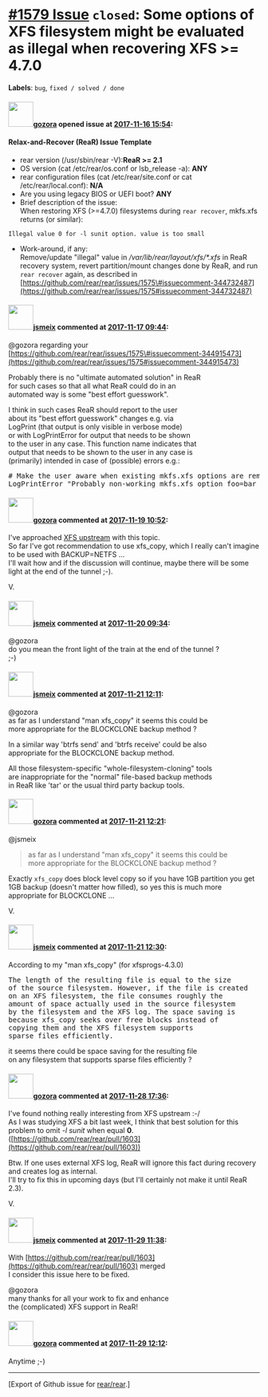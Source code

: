 [\#1579 Issue](https://github.com/rear/rear/issues/1579) `closed`: Some options of XFS filesystem might be evaluated as illegal when recovering XFS &gt;= 4.7.0
===============================================================================================================================================================

**Labels**: `bug`, `fixed / solved / done`

#### <img src="https://avatars.githubusercontent.com/u/12116358?u=1c5ba9dcee5ca3082f03029a7fbe647efd30eb49&v=4" width="50">[gozora](https://github.com/gozora) opened issue at [2017-11-16 15:54](https://github.com/rear/rear/issues/1579):

#### Relax-and-Recover (ReaR) Issue Template

-   rear version (/usr/sbin/rear -V):**ReaR &gt;= 2.1**
-   OS version (cat /etc/rear/os.conf or lsb\_release -a): **ANY**
-   rear configuration files (cat /etc/rear/site.conf or cat
    /etc/rear/local.conf): **N/A**
-   Are you using legacy BIOS or UEFI boot? **ANY**
-   Brief description of the issue:  
    When restoring XFS (&gt;=4.7.0) filesystems during `rear recover`,
    mkfs.xfs returns (or similar):

<!-- -->

    Illegal value 0 for -l sunit option. value is too small

-   Work-around, if any:  
    Remove/update "illegal" value in */var/lib/rear/layout/xfs/\*.xfs*
    in ReaR recovery system, revert partition/mount changes done by
    ReaR, and run `rear recover` again, as described in
    [https://github.com/rear/rear/issues/1575\#issuecomment-344732487](https://github.com/rear/rear/issues/1575#issuecomment-344732487)

#### <img src="https://avatars.githubusercontent.com/u/1788608?u=925fc54e2ce01551392622446ece427f51e2f0ce&v=4" width="50">[jsmeix](https://github.com/jsmeix) commented at [2017-11-17 09:44](https://github.com/rear/rear/issues/1579#issuecomment-345194897):

@gozora regarding your  
[https://github.com/rear/rear/issues/1575\#issuecomment-344915473](https://github.com/rear/rear/issues/1575#issuecomment-344915473)

Probably there is no "ultimate automated solution" in ReaR  
for such cases so that all what ReaR could do in an  
automated way is some "best effort guesswork".

I think in such cases ReaR should report to the user  
about its "best effort guesswork" changes e.g. via  
LogPrint (that output is only visible in verbose mode)  
or with LogPrintError for output that needs to be shown  
to the user in any case. This function name indicates that  
output that needs to be shown to the user in any case is  
(primarily) intended in case of (possible) errors e.g.:

<pre>
# Make the user aware when existing mkfs.xfs options are removed:
LogPrintError "Probably non-working mkfs.xfs option foo=bar removed"
</pre>

#### <img src="https://avatars.githubusercontent.com/u/12116358?u=1c5ba9dcee5ca3082f03029a7fbe647efd30eb49&v=4" width="50">[gozora](https://github.com/gozora) commented at [2017-11-19 10:52](https://github.com/rear/rear/issues/1579#issuecomment-345507719):

I've approached [XFS
upstream](https://www.spinics.net/lists/linux-xfs/msg13135.html) with
this topic.  
So far I've got recommendation to use xfs\_copy, which I really can't
imagine to be used with BACKUP=NETFS ...  
I'll wait how and if the discussion will continue, maybe there will be
some light at the end of the tunnel ;-).

V.

#### <img src="https://avatars.githubusercontent.com/u/1788608?u=925fc54e2ce01551392622446ece427f51e2f0ce&v=4" width="50">[jsmeix](https://github.com/jsmeix) commented at [2017-11-20 09:34](https://github.com/rear/rear/issues/1579#issuecomment-345640240):

@gozora  
do you mean the front light of the train at the end of the tunnel ?  
;-)

#### <img src="https://avatars.githubusercontent.com/u/1788608?u=925fc54e2ce01551392622446ece427f51e2f0ce&v=4" width="50">[jsmeix](https://github.com/jsmeix) commented at [2017-11-21 12:11](https://github.com/rear/rear/issues/1579#issuecomment-346008405):

@gozora  
as far as I understand "man xfs\_copy" it seems this could be  
more appropriate for the BLOCKCLONE backup method ?

In a similar way 'btrfs send' and 'btrfs receive' could be also  
appropriate for the BLOCKCLONE backup method.

All those filesystem-specific "whole-filesystem-cloning" tools  
are inappropriate for the "normal" file-based backup methods  
in ReaR like 'tar' or the usual third party backup tools.

#### <img src="https://avatars.githubusercontent.com/u/12116358?u=1c5ba9dcee5ca3082f03029a7fbe647efd30eb49&v=4" width="50">[gozora](https://github.com/gozora) commented at [2017-11-21 12:21](https://github.com/rear/rear/issues/1579#issuecomment-346010505):

@jsmeix

> as far as I understand "man xfs\_copy" it seems this could be  
> more appropriate for the BLOCKCLONE backup method ?

Exactly `xfs_copy` does block level copy so if you have 1GB partition
you get 1GB backup (doesn't matter how filled), so yes this is much more
appropriate for BLOCKCLONE ...

V.

#### <img src="https://avatars.githubusercontent.com/u/1788608?u=925fc54e2ce01551392622446ece427f51e2f0ce&v=4" width="50">[jsmeix](https://github.com/jsmeix) commented at [2017-11-21 12:30](https://github.com/rear/rear/issues/1579#issuecomment-346012376):

According to my "man xfs\_copy" (for xfsprogs-4.3.0)

<pre>
The length of the resulting file is equal to the size
of the source filesystem. However, if the file is created
on an XFS filesystem, the file consumes roughly the
amount of space actually used in the source filesystem
by the filesystem and the XFS log. The space saving is
because xfs_copy seeks over free blocks instead of
copying them and the XFS filesystem supports
sparse files efficiently.
</pre>

it seems there could be space saving for the resulting file  
on any filesystem that supports sparse files efficiently ?

#### <img src="https://avatars.githubusercontent.com/u/12116358?u=1c5ba9dcee5ca3082f03029a7fbe647efd30eb49&v=4" width="50">[gozora](https://github.com/gozora) commented at [2017-11-28 17:36](https://github.com/rear/rear/issues/1579#issuecomment-347602134):

I've found nothing really interesting from XFS upstream :-/  
As I was studying XFS a bit last week, I think that best solution for
this problem to omit *-l sunit* when equal **0**.
([https://github.com/rear/rear/pull/1603](https://github.com/rear/rear/pull/1603))

Btw. If one uses external XFS log, ReaR will ignore this fact during
recovery and creates log as internal.  
I'll try to fix this in upcoming days (but I'll certainly not make it
until ReaR 2.3).

V.

#### <img src="https://avatars.githubusercontent.com/u/1788608?u=925fc54e2ce01551392622446ece427f51e2f0ce&v=4" width="50">[jsmeix](https://github.com/jsmeix) commented at [2017-11-29 11:38](https://github.com/rear/rear/issues/1579#issuecomment-347834902):

With
[https://github.com/rear/rear/pull/1603](https://github.com/rear/rear/pull/1603)
merged  
I consider this issue here to be fixed.

@gozora  
many thanks for all your work to fix and enhance  
the (complicated) XFS support in ReaR!

#### <img src="https://avatars.githubusercontent.com/u/12116358?u=1c5ba9dcee5ca3082f03029a7fbe647efd30eb49&v=4" width="50">[gozora](https://github.com/gozora) commented at [2017-11-29 12:12](https://github.com/rear/rear/issues/1579#issuecomment-347842266):

Anytime ;-)

------------------------------------------------------------------------

\[Export of Github issue for
[rear/rear](https://github.com/rear/rear).\]
